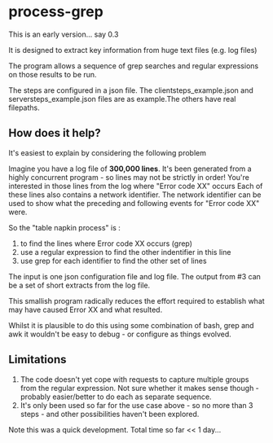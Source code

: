 # process-grep


This is an early version... say 0.3

It is designed to extract key information from huge text files (e.g. log files)

The program allows a sequence of grep searches and regular expressions on those results to be run.

The steps are configured in a json file. The clientsteps_example.json and serversteps_example.json files are as example.The others have real filepaths.

## How does it help?
It's easiest to explain by considering the following problem

Imagine you have a log file of **300,000 lines**. It's been generated from a highly concurrent program - so lines may not be strictly in order!
You're interested in those lines from the log where "Error code XX" occurs
Each of these lines also contains a network identifier.
The network identifier can be used to show what the preceding and following events for "Error code XX" were.

So the "table napkin process" is :
1. to find the lines where Error code XX occurs (grep)
2. use a regular expression to find the other indentifier in this line
3. use grep for each identifier to find the other set of lines

The input is one json configuration file and log file. 
The output from #3 can be a set of short extracts from the log file.

This smallish program radically reduces the effort required to establish what may have caused Error XX and what resulted.

Whilst it is plausible to do this using some combination of bash, grep and awk it wouldn't be easy to debug - or configure as things evolved.

## Limitations

1. The code doesn't yet cope with requests to capture multiple groups from the regular expression. Not sure whether it makes sense though - probably easier/better to do each as separate sequence.
2. It's only been used so far for the use case above - so no more than 3 steps - and other possibilities haven't been explored.

Note this was a quick development. Total time so far << 1 day...
